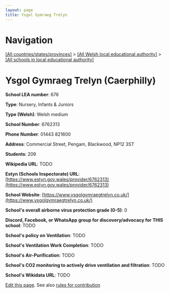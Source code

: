 ```yaml
---
layout: page
title: Ysgol Gymraeg Trelyn
---
```

# Navigation

[[All countries/states/provinces]](../../..) > [[All Welsh local educational authority]](../..) > [[All schools in local educational authority]](..)

# Ysgol Gymraeg Trelyn (Caerphilly)

**School LEA number**: 676

**Type**: Nursery, Infants & Juniors

**Type (Welsh)**: Welsh medium

**School Number**: 6762313

**Phone Number**: 01443 821600

**Address**: Commercial Street, Pengam, Blackwood, NP12 3ST

**Students**: 209

**Wikipedia URL**: TODO

**Estyn (Schools Inspectorate) URL**: [https://www.estyn.gov.wales/provider/6762313](https://www.estyn.gov.wales/provider/6762313)

**School Website**: [https://www.ysgolgymraegtrelyn.co.uk/](https://www.ysgolgymraegtrelyn.co.uk/)

**School's overall airborne virus protection grade (0-5)**: 0

**Discord, Facebook, or WhatsApp group for discovery/advocacy for THIS school**: TODO

**School's policy on Ventilation**: TODO

**School's Ventilation Work Completion**: TODO

**School's Air-Purification**: TODO

**School's CO2 monitoring to actively drive ventilation and filtration**: TODO

**School's Wikidata URL**: TODO




[Edit this page](https://github.com/ventilate-schools/Wales/edit/prif/./Caerphilly/Ysgol_Gymraeg_Trelyn.md). See also [rules for contribution](../../../contribution-rules/)